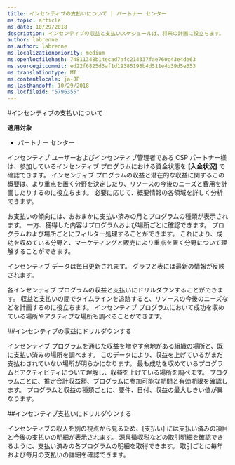 ```yaml
---
title: インセンティブの支払いについて | パートナー センター
ms.topic: article
ms.date: 10/29/2018
description: インセンティブの収益と支払いスケジュールは、将来の計画に役立ちます。
author: labrenne
ms.author: labrenne
ms.localizationpriority: medium
ms.openlocfilehash: 74811348b14ecad7afc214337fae760c43e4de63
ms.sourcegitcommit: ed22f6825d3af1d19385198b4d511e4b39d5e353
ms.translationtype: MT
ms.contentlocale: ja-JP
ms.lasthandoff: 10/29/2018
ms.locfileid: "5796355"
---
```

#<a name="understand-your-incentives-payouts"></a>インセンティブの支払いについて

**適用対象**

-  パートナー センター


インセンティブ ユーザーおよびインセンティブ管理者である CSP パートナー様は、参加しているインセンティブ プログラムにおける資金状態を **[入金状況]** で確認できます。 インセンティブ プログラムの収益と潜在的な収益に関するこの概要は、より重点を置く分野を決定したり、リソースの今後のニーズと費用を計画したりするのに役立ちます。 必要に応じて、概要情報の各領域を詳しく分析できます。 

お支払いの傾向には、おおまかに支払い済みの月とプログラムの種類が表示されます。 一方、獲得した内容はプログラムおよび場所ごとに確認できます。 プログラムおよび場所ごとにフィルター処理することができます。 これにより、成功を収めている分野と、マーケティングと販売により重点を置く分野について理解することができます。

インセンティブ データは毎日更新されます。 グラフと表には最新の情報が反映されます。

各インセンティブ プログラムの収益と支払いにドリルダウンすることができます。 収益と支払いの間でタイムラインを追跡すると、リソースの今後のニーズなどを計画するのに役立ちます。 インセンティブ プログラムにおいて成功を収めている場所やアクティブな場所も調べることができます。 

##<a name="drill-down-on-incentives-earnings"></a>インセンティブの収益にドリルダウンする

インセンティブ プログラムを通じた収益を増やす余地がある組織の場所と、既に支払い済みの場所を調べます。 このデータにより、収益を上げているがまだ支払わされていない場所が明らかになります。  最も成功を収めているプログラムとアクティビティについて理解し、収益を上げている場所を調べます。 プログラムごとに、推定合計収益額、プログラムに参加可能な期間と有効期限を確認します。 プログラムと収益の種類ごとに、要件、日付、収益の最大しきい値が異なります。 

##<a name="drill-down-on-incentive-payouts"></a>インセンティブ支払いにドリルダウンする

インセンティブの収入を別の視点から見るため、[支払い] には支払い済みの項目と今後の支払いの明細が表示されます。 源泉徴収税などの取引明細を確認できるように、支払い済みの各プログラムの明細を取得できます。 取引ごとに毎年および毎月の支払いの詳細を確認できます。